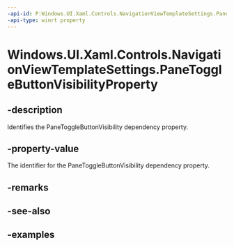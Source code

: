 ```yaml
---
-api-id: P:Windows.UI.Xaml.Controls.NavigationViewTemplateSettings.PaneToggleButtonVisibilityProperty
-api-type: winrt property
---
```


<!-- Property syntax.
public DependencyProperty PaneToggleButtonVisibilityProperty { get; }
-->

# Windows.UI.Xaml.Controls.NavigationViewTemplateSettings.PaneToggleButtonVisibilityProperty

## -description

Identifies the PaneToggleButtonVisibility dependency property.

## -property-value

The identifier for the PaneToggleButtonVisibility dependency property.

## -remarks

## -see-also

## -examples

